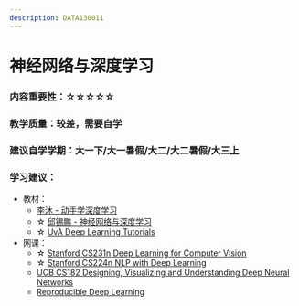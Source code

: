 ```yaml
---
description: DATA130011
---
```


# 神经网络与深度学习

### 内容重要性：☆☆☆☆☆

### 教学质量：较差，需要自学

### 建议自学学期：大一下/大一暑假/大二/大二暑假/大三上

### 学习建议：

* 教材：
  * [李沐 - 动手学深度学习](https://zh-v2.d2l.ai/)
  * ☆ [邱锡鹏 - 神经网络与深度学习](https://book.douban.com/subject/35044046/)
  * ☆ [UvA Deep Learning Tutorials](https://uvadlc-notebooks.readthedocs.io/en/latest/index.html)
* 网课：
  * ☆ [Stanford CS231n Deep Learning for Computer Vision](https://csdiy.wiki/%E6%B7%B1%E5%BA%A6%E5%AD%A6%E4%B9%A0/CS231/)
  * ☆ [Stanford CS224n NLP with Deep Learning](https://csdiy.wiki/%E6%B7%B1%E5%BA%A6%E5%AD%A6%E4%B9%A0/CS224n/)
  * [UCB CS182 Designing, Visualizing and Understanding Deep Neural Networks](https://www.bilibili.com/video/BV1PK4y1U751)
  * [Reproducible Deep Learning](https://www.sscardapane.it/teaching/reproducibledl/)

